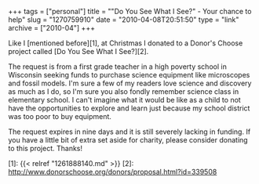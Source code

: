 +++
tags = ["personal"]
title = "\"Do You See What I See?\" - Your chance to help"
slug = "1270759910"
date = "2010-04-08T20:51:50"
type = "link"
archive = ["2010-04"]
+++

Like I [mentioned before][1], at Christmas I donated to a Donor's Choose
project called [Do You See What I See?][2].

The request is from a first grade teacher in a high poverty school in
Wisconsin seeking funds to purchase science equipment like microscopes and
fossil models.  I'm sure a few of my readers love science and discovery as
much as I do, so I'm sure you also fondly remember science class in
elementary school.  I can't imagine what it would be like as a child to
not have the opportunities to explore and learn just because my school
district was too poor to buy equipment.

The request expires in nine days and it is still severely lacking in
funding.  If you have a little bit of extra set aside for charity, please
consider donating to this project.  Thanks!

[1]: {{< relref "1261888140.md" >}}
[2]: http://www.donorschoose.org/donors/proposal.html?id=339508
